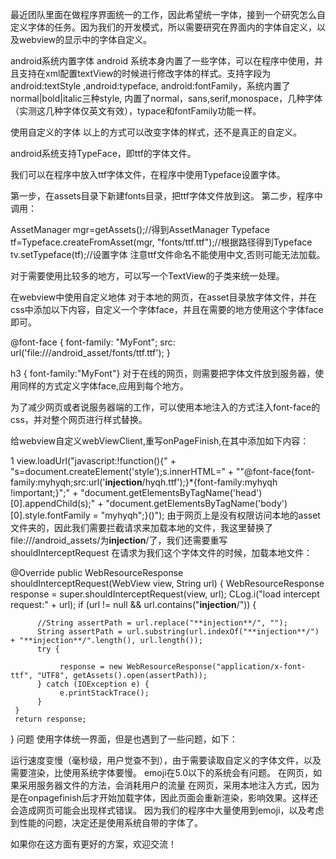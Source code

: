 最近团队里面在做程序界面统一的工作，因此希望统一字体，接到一个研究怎么自定义字体的任务。因为我们的开发模式，所以需要研究在界面内的字体自定义，以及webview的显示中的字体自定义。

android系统内置字体
android 系统本身内置了一些字体，可以在程序中使用，并且支持在xml配置textView的时候进行修改字体的样式。支持字段为android:textStyle ,android:typeface, android:fontFamily，系统内置了normal|bold|italic三种style, 内置了normal，sans,serif,monospace，几种字体（实测这几种字体仅英文有效），typace和fontFamily功能一样。

使用自定义的字体
以上的方式可以改变字体的样式，还不是真正的自定义。

android系统支持TypeFace，即ttf的字体文件。

我们可以在程序中放入ttf字体文件，在程序中使用Typeface设置字体。

第一步，在assets目录下新建fonts目录，把ttf字体文件放到这。
第二步，程序中调用：

AssetManager mgr=getAssets();//得到AssetManager
Typeface tf=Typeface.createFromAsset(mgr, "fonts/ttf.ttf");//根据路径得到Typeface
tv.setTypeface(tf);//设置字体
注意ttf文件命名不能使用中文,否则可能无法加载。

对于需要使用比较多的地方，可以写一个TextView的子类来统一处理。

在webview中使用自定义地体
对于本地的网页，在asset目录放字体文件，并在css中添加以下内容，自定义一个字体face，并且在需要的地方使用这个字体face即可。


@font-face {
font-family: "MyFont";
src: url('file:///android_asset/fonts/ttf.ttf');
}
 
h3 { font-family:"MyFont"}
对于在线的网页，则需要把字体文件放到服务器，使用同样的方式定义字体face,应用到每个地方。

为了减少网页或者说服务器端的工作，可以使用本地注入的方式注入font-face的css，并对整个网页进行样式替换。

给webview自定义webViewClient,重写onPageFinish,在其中添加如下内容：

1
view.loadUrl("javascript:!function(){" + "s=document.createElement('style');s.innerHTML=" + "\"@font-face{font-family:myhyqh;src:url('**injection**/hyqh.ttf');}*{font-family:myhyqh !important;}\";" + "document.getElementsByTagName('head')[0].appendChild(s);" + "document.getElementsByTagName('body')[0].style.fontFamily = \"myhyqh\";}()");
由于网页上是没有权限访问本地的asset文件夹的，因此我们需要拦截请求来加载本地的文件，我这里替换了file:///android_assets/为**injection**/了，我们还需要重写
shouldInterceptRequest
在请求为我们这个字体文件的时候，加载本地文件：


@Override
public WebResourceResponse shouldInterceptRequest(WebView view, String url) {
     WebResourceResponse response = super.shouldInterceptRequest(view, url);
     CLog.i("load intercept request:" + url);
     if (url != null && url.contains("**injection**/")) {
 
          //String assertPath = url.replace("**injection**/", "");
          String assertPath = url.substring(url.indexOf("**injection**/") + "**injection**/".length(), url.length());
          try {
 
               response = new WebResourceResponse("application/x-font-ttf", "UTF8", getAssets().open(assertPath));
          } catch (IOException e) {
               e.printStackTrace();
          }
     }
     return response;
}
问题
使用字体统一界面，但是也遇到了一些问题，如下：

运行速度变慢（毫秒级，用户觉查不到），由于需要读取自定义的字体文件，以及需要渲染，比使用系统字体要慢。
emoji在5.0以下的系统会有问题。
在网页，如果采用服务器文件的方法，会消耗用户的流量
在网页，采用本地注入方式，因为是在onpagefinish后才开始加载字体，因此页面会重新渲染，影响效果。这样还会造成网页可能会出现样式错误。
因为我们的程序中大量使用到emoji，以及考虑到性能的问题，决定还是使用系统自带的字体了。

如果你在这方面有更好的方案，欢迎交流！